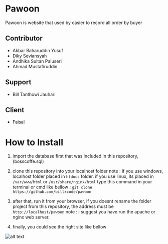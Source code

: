 # Pawoon
Pawoon is website that used by casier to record all order by buyer

## Contributor

* Akbar Baharuddin Yusuf
* Diky Seviansyah
* Andhika Sultan Paluseri
* Ahmad Mustafiruddin

## Support

* Bill Tanthowi Jauhari

## Client 

* Faisal

# How to Install

1. import the database first that was included in this repository, (bosscoffe.sql)
2. clone this repository into your localhost folder
note : if you use windows, localhost folder placed in `htdocs` folder. if you use linux, its placed in `/var/www/html` or `/usr/share/nginx/html`
type this command in your terminal or cmd like bellow :
`git clone https://github.com/billxcode/pawoon`

3. after that, run it from your browser, if you doesnt rename the folder project from this repository, the address must be `http://localhost/pawoon` 
note : i suggest you have run the apache or nginx web server.
4. finally, you could see the right site like bellow

![alt text](https://i.imgur.com/hjEtA91.png "Boss Coffee Casier Website")
